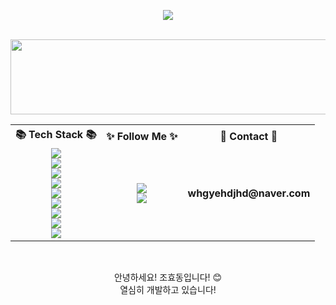 <p align="center">
  <img src="https://capsule-render.vercel.app/api?type=waving&color=0:7F7FD5,50:86A8E7,100:91EAE4&height=220&section=header&text=Hyodong's%20GitHub&fontSize=42&fontColor=ffffff&fontAlign=50&animation=twinkling" />
</p>
<br>


<a href="https://www.gitanimals.org/en_US?utm_medium=image&utm_source=hyodongg&utm_content=line">
  <img
    src="https://render.gitanimals.org/lines/hyodongg?pet-id=760382231161276846"
    width="600"
    height="120"
  />
</a>
  
  
  
  

<br>
  
<!-- ====== 3열 레이아웃 시작 ====== -->
<table align="center">
  <tr>
    <th>📚 Tech Stack 📚</th>
    <th>✨ Follow Me ✨</th>
    <th>📧 Contact 📧</th>
  </tr>
  <tr>
    <td align="center">
      <img src="https://img.shields.io/badge/python-3776AB?style=flat-square&logo=python&logoColor=white"/><br>
      <img src="https://img.shields.io/badge/mysql-4479A1?style=flat-square&logo=mysql&logoColor=white"/><br>
      <img src="https://img.shields.io/badge/sqlite-4169E1?style=flat-square&logo=sqlite&logoColor=white"/><br>
      <img src="https://img.shields.io/badge/java-007396?style=flat-square&logo=java&logoColor=white"/><br>
      <img src="https://img.shields.io/badge/spring-6DB33F?style=flat-square&logo=spring&logoColor=white"/><br>
      <img src="https://img.shields.io/badge/SpringBoot-6DB33F?style=flat-square&logo=SpringBoot&logoColor=white"/><br>
      <img src="https://img.shields.io/badge/amazonaws-232F3E?style=flat-square&logo=amazonaws&logoColor=white"/><br>
      <img src="https://img.shields.io/badge/github-181717?style=flat-square&logo=github&logoColor=white"/><br>
      <img src="https://img.shields.io/badge/git-F05032?style=flat-square&logo=git&logoColor=white"/>
    </td>
    <td align="center">
      <a href="mailto:gyehdjhd@gmail.com" target="_blank">
        <img src="https://img.shields.io/badge/Gmail-d14836?style=flat-square&logo=Gmail&logoColor=white"/>
      </a><br>
      <a href="https://www.instagram.com/_h_dong_2/">
        <img src="https://img.icons8.com/fluency/48/000000/instagram-new.png"/>
      </a>
    </td>
    <td align="center">
      <strong>whgyehdjhd@naver.com</strong>
    </td>
  </tr>
</table>
<!-- ====== 3열 레이아웃 끝 ====== -->


<br>

<p align="center">
  안녕하세요! 조효동입니다! 😊<br>
  열심히 개발하고 있습니다! <br>
</p>
